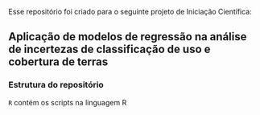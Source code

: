 Esse repositório foi criado para o seguinte projeto de Iniciação Científica:

## Aplicação de modelos de regressão na análise de incertezas de classificação de uso e cobertura de terras

### Estrutura do repositório

`R` contém os scripts na linguagem R